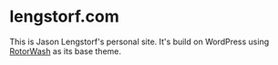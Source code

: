 lengstorf.com
=============

This is Jason Lengstorf's personal site. It's build on WordPress using [RotorWash][1] as its base theme.

[1]: https://github.com/copterlabs/rotorwash

